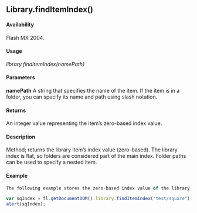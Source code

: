 ## Library.findItemIndex()

#### Availability

Flash MX 2004.

#### Usage

*library.findItemIndex(namePath)*

#### Parameters

**namePath** A string that specifies the name of the item. If the item is in a folder, you can specify its name and path using slash notation.

#### Returns

An integer value representing the item’s zero-based index value.

#### Description

Method; returns the library item’s index value (zero-based). The library index is flat, so folders are considered part of the main index. Folder paths can be used to specify a nested item.

#### Example

```javascript
The following example stores the zero-based index value of the library item square, which is in the test folder, in the variable sqIndex, and then displays the index value in a dialog box:

var sqIndex = fl.getDocumentDOM().library.findItemIndex("test/square"); 
alert(sqIndex);

```